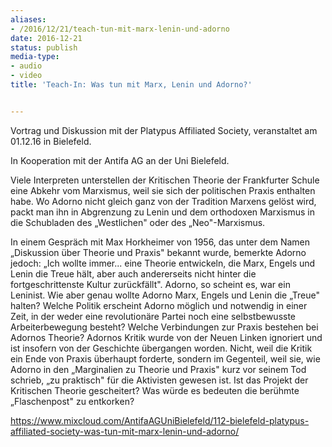 ```yaml
---
aliases:
- /2016/12/21/teach-tun-mit-marx-lenin-und-adorno
date: 2016-12-21
status: publish
media-type:
- audio
- video
title: 'Teach-In: Was tun mit Marx, Lenin und Adorno?'


---
```

Vortrag und Diskussion mit der Platypus Affiliated Society, veranstaltet am 01.12.16 in Bielefeld.

In Kooperation mit der Antifa AG an der Uni Bielefeld.

Viele Interpreten unterstellen der Kritischen Theorie der Frankfurter Schule eine Abkehr vom Marxismus, weil sie sich der politischen Praxis enthalten habe. Wo Adorno nicht gleich ganz von der Tradition Marxens gelöst wird, packt man ihn in Abgrenzung zu Lenin und dem orthodoxen Marxismus in die Schubladen des „Westlichen" oder des „Neo"-Marxismus.

In einem Gespräch mit Max Horkheimer von 1956, das unter dem Namen „Diskussion über Theorie und Praxis" bekannt wurde, bemerkte Adorno jedoch: „Ich wollte immer...  eine Theorie entwickeln, die Marx, Engels und Lenin die Treue hält, aber auch andererseits nicht hinter die fortgeschrittenste Kultur zurückfällt". Adorno, so scheint es, war ein Leninist. Wie aber genau wollte Adorno Marx, Engels und Lenin die „Treue" halten? Welche Politik erscheint Adorno möglich und notwendig in einer Zeit, in der weder eine revolutionäre Partei noch eine selbstbewusste Arbeiterbewegung besteht? Welche Verbindungen zur Praxis bestehen bei Adornos Theorie? Adornos Kritik wurde von der Neuen Linken ignoriert und ist insofern von der Geschichte übergangen worden. Nicht, weil die Kritik ein Ende von Praxis überhaupt forderte, sondern im Gegenteil, weil sie, wie Adorno in den „Marginalien zu Theorie und Praxis" kurz vor seinem Tod schrieb, „zu praktisch" für die Aktivisten gewesen ist. Ist das Projekt der Kritischen Theorie gescheitert? Was würde es bedeuten die berühmte „Flaschenpost" zu entkorken?

https://www.mixcloud.com/AntifaAGUniBielefeld/112-bielefeld-platypus-affiliated-society-was-tun-mit-marx-lenin-und-adorno/

 
